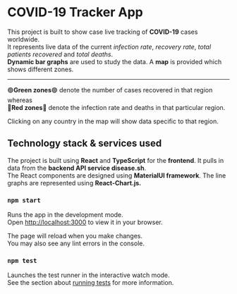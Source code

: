 # COVID-19 Tracker App

This project is built to show case live tracking of **COVID-19** cases worldwide.\
It represents live data of the current _infection rate_, _recovery rate_, _total patients recovered_ and _total deaths_.\
**Dynamic bar graphs** are used to study the data. A **map** is provided which shows different zones.

---
🟢**Green zones**🟢 denote the number of cases recovered in that region whereas\
🔴**Red zones**🔴 denote the infection rate and deaths in that particular region. 

Clicking on any country in the map will show data specific to that region. 


## Technology stack & services used

The project is built using **React** and **TypeScript** for the **frontend**. It pulls in data from the **backend API service disease.sh**.\
The React components are designed using **MaterialUI framework**. The line graphs are represented using **React-Chart.js.**

### `npm start`

Runs the app in the development mode.\
Open [http://localhost:3000](http://localhost:3000) to view it in your browser.

The page will reload when you make changes.\
You may also see any lint errors in the console.

### `npm test`

Launches the test runner in the interactive watch mode.\
See the section about [running tests](https://facebook.github.io/create-react-app/docs/running-tests) for more information.


